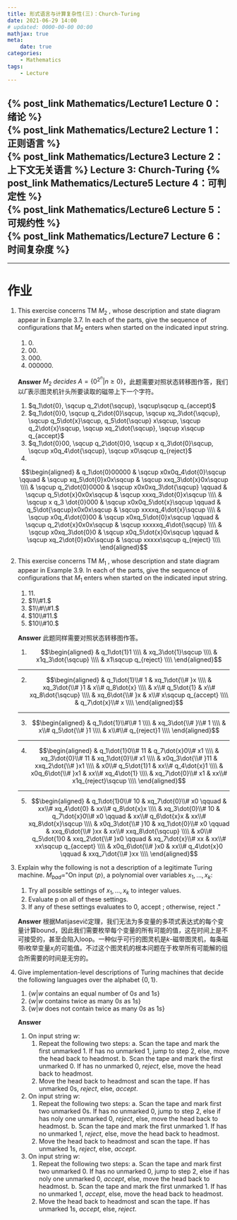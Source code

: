```yaml
---
title: 形式语言与计算复杂性(三)：Church-Turing
date: 2021-06-29 14:00
# updated: 0000-00-00 00:00
mathjax: true
meta:
    date: true
categories: 
    - Mathematics
tags:
    - Lecture
---
```


{% post_link Mathematics/Lecture1 Lecture 0：绪论 %}<br>
{% post_link Mathematics/Lecture2 Lecture 1：正则语言 %}<br>
{% post_link Mathematics/Lecture3 Lecture 2：上下文无关语言 %}
Lecture 3: Church-Turing
{% post_link Mathematics/Lecture5 Lecture 4：可判定性 %}<br>
{% post_link Mathematics/Lecture6 Lecture 5：可规约性 %}<br>
{% post_link Mathematics/Lecture7 Lecture 6：时间复杂度 %}
---

<!-- more -->




---

# 作业

1. This exercise concerns TM $M_2$ , whose description and state diagram appear in Example 3.7. In each of the parts, give the sequence of configurations that $M_2$ enters when started on the indicated input string.
    1. $0.$
    2. $00.$
    3. $000.$
    4. $000000.$

    **Answer**
    $M_2\ decides\ A=\lbrace0^{2^n}|n\ge0\rbrace$，此题需要对照状态转移图作答，我们以$\dot{\Gamma}$表示图灵机针头所要读取的磁带上下一个字符。

    1. $q_1\dot{0}, \sqcup q_2\dot{\sqcup}, \sqcup\sqcup q_{accept}$
    2. $q_1\dot{0}0, \sqcup q_2\dot{0}\sqcup, \sqcup xq_3\dot{\sqcup}, \sqcup q_5\dot{x}\sqcup, q_5\dot{\sqcup} x\sqcup, \sqcup q_2\dot{x}\sqcup, \sqcup xq_2\dot{\sqcup}, \sqcup x\sqcup q_{accept}$
    3. $q_1\dot{0}00, \sqcup q_2\dot{0}0, \sqcup x q_3\dot{0}\sqcup, \sqcup x0q_4\dot{\sqcup}, \sqcup x0\sqcup q_{reject}$
    4. 
    $$\begin{aligned}
        & q_1\dot{0}00000               & \sqcup x0x0q_4\dot{0}\sqcup   \qquad   & \sqcup xq_5\dot{0}x0x\sqcup   & \sqcup xxq_3\dot{x}0x\sqcup   \\\\
        & \sqcup q_2\dot{0}0000         & \sqcup x0x0xq_3\dot{\sqcup}   \qquad   & \sqcup q_5\dot{x}0x0x\sqcup   & \sqcup xxxq_3\dot{0}x\sqcup   \\\\
        & \sqcup x q_3 \dot{0}000       & \sqcup x0x0q_5\dot{x}\sqcup   \qquad   & q_5\dot{\sqcup}x0x0x\sqcup    & \sqcup xxxxq_4\dot{x}\sqcup   \\\\
        & \sqcup x0q_4\dot{0}00         & \sqcup x0xq_5\dot{0}x\sqcup   \qquad   & \sqcup q_2\dot{x}0x0x\sqcup   & \sqcup xxxxxq_4\dot{\sqcup}   \\\\
        & \sqcup x0xq_3\dot{0}0         & \sqcup x0q_5\dot{x}0x\sqcup   \qquad   & \sqcup xq_2\dot{0}x0x\sqcup   & \sqcup xxxxx\sqcup q_{reject} \\\\
    \end{aligned}$$

2. This exercise concerns TM $M_1$ , whose description and state diagram appear in Example 3.9. In each of the parts, give the sequence of configurations that $M_1$ enters when started on the indicated input string.
    1. $11.$
    2. $1\\#1.$
    3. $1\\#\\#1.$
    4. $10\\#11.$
    5. $10\\#10.$

    **Answer**
    此题同样需要对照状态转移图作答。

    1. $$\begin{aligned}
       & q_1\dot{1}1 \\\\
       & xq_3\dot{1}\sqcup \\\\
       & x1q_3\dot{\sqcup} \\\\
       & x1\sqcup q_{reject} \\\\
      \end{aligned}$$
    ---
    2. $$\begin{aligned}
        & q_1\dot{1}\\# 1 & xq_1\dot{\\# }x \\\\
        & xq_3\dot{\\# }1 & x\\# q_8\dot{x} \\\\
        & x\\# q_5\dot{1} & x\\# xq_8\dot{\sqcup} \\\\
        & xq_6\dot{\\# }x & x\\# x\sqcup q_{accept} \\\\
        & q_7\dot{x}\\# x \\\\
      \end{aligned}$$
    ---
    3. $$\begin{aligned}
        & q_1\dot{1}\\#\\# 1 \\\\
        & xq_3\dot{\\# }\\# 1 \\\\
        & x\\# q_5\dot{\\# }1 \\\\
        & x\\#\\# q_{reject}1 \\\\
      \end{aligned}$$
    ---
    4. $$\begin{aligned}
        & q_1\dot{1}0\\# 11 & q_7\dot{x}0\\# x1 \\\\
        & xq_3\dot{0}\\# 11 & xq_1\dot{0}\\# x1 \\\\
        & x0q_3\dot{\\# }11 & xxq_2\dot{\\# }x1 \\\\
        & x0\\# q_5\dot{1}1 & xx\\# q_4\dot{x}1 \\\\
        & x0q_6\dot{\\# }x1 & xx\\# xq_4\dot{1} \\\\
        & xq_7\dot{0}\\# x1 & xx\\# x1q_{reject}\sqcup \\\\
      \end{aligned}$$
    ---
    5. $$\begin{aligned}
        & q_1\dot{1}0\\# 10    & xq_7\dot{0}\\# x0    \qquad  & xx\\# xq_4\dot{0}    & xx\\# q_8\dot{x}x    \\\\
        & xq_3\dot{0}\\# 10    & q_7\dot{x}0\\# x0    \qquad  & xx\\# q_6\dot{x}x    & xx\\# xq_8\dot{x}\sqcup  \\\\
        & x0q_3\dot{\\# }10    & xq_1\dot{0}\\# x0    \qquad  & xxq_6\dot{\\# }xx    & xx\\# xxq_8\dot{\sqcup}  \\\\
        & x0\\# q_5\dot{1}0    & xxq_2\dot{\\# }x0    \qquad  & xq_7\dot{x}\\# xx    & xx\\# xx\sqcup q_{accept}    \\\\
        & x0q_6\dot{\\# }x0    & xx\\# q_4\dot{x}0    \qquad  & xxq_7\dot{\\# }xx \\\\
      \end{aligned}$$

3. Explain why the following is not a description of a legitimate Turing machine.
    $M_{bad}$="On input $\left\langle p\right\rangle$, a polynomial over variables $x_1,...,x_k$:
    1. Try all possible settings of $x_1,...,x_k$ to integer values.
    2. Evaluate p on all of these settings.
    3. If any of these settings evaluates to 0, accept ; otherwise, reject ."
   
    **Answer**
    根据Matijasevic̆定理，我们无法为多变量的多项式表达式的每个变量计算bound，因此我们需要枚举每个变量的所有可能的值，这在时间上是不可接受的，甚至会陷入loop。一种似乎可行的图灵机是$k$-磁带图灵机，每条磁带$i$枚举变量$x_i$的可能值。不过这个图灵机的根本问题在于枚举所有可能解的组合所需要的时间是无穷的。

4. Give implementation-level descriptions of Turing machines that decide the following languages over the alphabet $\lbrace0,1\rbrace$.
    1. $\lbrace w|w\ \mathrm{contains\ an\ equal\ number\ of}\ 0s\ \mathrm{and}\ 1s\rbrace$
    2. $\lbrace w|w\ \mathrm{contains\ twice\ as\ many}\ 0s\ \mathrm{as}\ 1s\rbrace$
    3. $\lbrace w|w\ \mathrm{does\ not\ contain\ twice\ as\ many}\ 0s\ \mathrm{as}\ 1s\rbrace$
   
    **Answer**
    1. On input string $w$:
       1. Repeat the following two steps:
          a. Scan the tape and mark the first unmarked $1$. If has no unmarked $1$, jump to step 2, else, move the head back to headmost.
          b. Scan the tape and mark the first unmarked $0$. If has no unmarked $0$, $reject$, else, move the head back to headmost.
       2. Move the head back to headmost and scan the tape. If has unmarked $0$s, $reject$, else, $accept$.
    2. On input string $w$:
       1. Repeat the following two steps:
          a. Scan the tape and mark first two unmarked $0$s. If has no unmarked $0$, jump to step 2, else if has noly one unmarked $0$, $reject$, else, move the head back to headmost.
          b. Scan the tape and mark the first unmarked $1$. If has no unmarked $1$, $reject$, else, move the head back to headmost.
       2. Move the head back to headmost and scan the tape. If has unmarked $1$s, $reject$, else, $accept$.
    3. On input string $w$:
       1. Repeat the following two steps:
          a. Scan the tape and mark first two unmarked $0$. If has no unmarked $0$, jump to step 2, else if has noly one unmarked $0$, $accept$, else, move the head back to headmost.
          b. Scan the tape and mark the first unmarked $1$. If has no unmarked $1$, $accept$, else, move the head back to headmost.
       2. Move the head back to headmost and scan the tape. If has unmarked $1$s, $accept$, else, $reject$.

